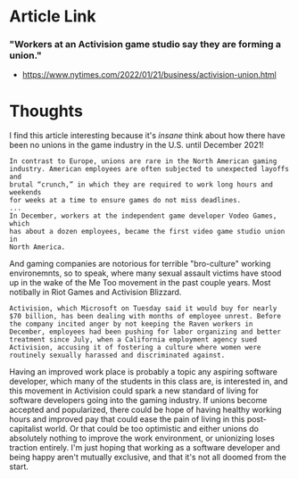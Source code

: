 # Article Link
### "Workers at an Activision game studio say they are forming a union."
* https://www.nytimes.com/2022/01/21/business/activision-union.html

# Thoughts
I find this article interesting because it's _insane_ think about how there have been no unions in the game industry in the U.S. until December 2021!
```
In contrast to Europe, unions are rare in the North American gaming
industry. American employees are often subjected to unexpected layoffs and
brutal “crunch,” in which they are required to work long hours and weekends
for weeks at a time to ensure games do not miss deadlines.
...
In December, workers at the independent game developer Vodeo Games, which
has about a dozen employees, became the first video game studio union in
North America.
```
And gaming companies are notorious for terrible "bro-culture" working
environemnts, so to speak, where many sexual assault victims have stood up
in the wake of the Me Too movement in the past couple years. Most notibally
in Riot Games and Activision Blizzard. 
```
Activision, which Microsoft on Tuesday said it would buy for nearly $70 billion, has been dealing with months of employee unrest. Before the company incited anger by not keeping the Raven workers in December, employees had been pushing for labor organizing and better treatment since July, when a California employment agency sued Activision, accusing it of fostering a culture where women were routinely sexually harassed and discriminated against.
```
Having an improved work place is probably a topic any aspiring software developer, which many of the students in this class are, is interested in, and this movement in Activision could spark a new standard of living for software developers going into the gaming industry. If unions become accepted and popularized, there could be hope of having healthy working hours and improved pay that could ease the pain of living in this post-capitalist world. Or that could be too optimistic and either unions do absolutely nothing to improve the work environment, or unionizing loses traction entirely. I'm just hoping that working as a software developer and being happy aren't mutually exclusive, and that it's not all doomed from the start.
